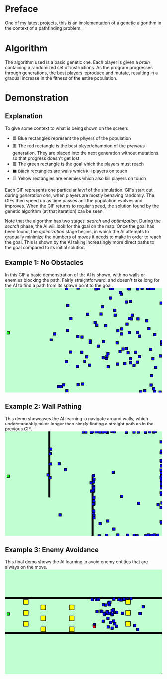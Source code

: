 # Preface
One of my latest projects, this is an implementation of a genetic algorithm in the context of a pathfinding problem. 

# Algorithm
The algorithm used is a basic genetic one. Each player is given a *brain* containing a randomized set of instructions. As the program progresses through generations,
the best players reproduce and mutate, resulting in a gradual increase in the fitness of the entire population.

# Demonstration
## Explanation
To give some context to what is being shown on the screen:

* 🟦 Blue rectangles represent the players of the population
* 🟥 The red rectangle is the best player/champion of the *previous* generation. They are placed into the next generation without mutations so that progress doesn't get lost
* 🟩 The green rectangle is the goal which the players must reach
* ⬛ Black rectangles are walls which kill players on touch
* 🟨 Yellow rectangles are enemies which also kill players on touch

Each GIF represents one particular *level* of the simulation. GIFs start out during *generation one*, when players are mostly behaving randomly. The GIFs then
speed up as time passes and the population evolves and improves. When the GIF returns to regular speed, the solution found by the genetic algorithm (at that iteration)
can be seen.

Note that the algorithm has two stages: *search* and *optimization*. During the *search* phase, the AI will look for the goal on the map. Once the goal has been found,
the *optimization* stage begins, in which the AI attempts to gradually minimize the numbers of moves it needs to make in order to reach the goal. This is shown by the 
AI taking increasingly more direct paths to the goal compared to its initial solution.

## Example 1: No Obstacles
In this GIF a basic demonstration of the AI is shown, with no walls or enemies blocking the path. Fairly straightforward, and doesn't take long for the AI to find a path from 
its spawn point to the goal.
![](./gifs/genetic-simple.gif)

## Example 2: Wall Pathing
This demo showcases the AI learning to navigate around walls, which understandably takes longer than simply finding a straight path as in the previous GIF.
![](./gifs/genetic-walls.gif)

## Example 3: Enemy Avoidance
This final demo shows the AI learning to avoid enemy entities that are always on the move.
![](./gifs/genetic-enemies.gif)
